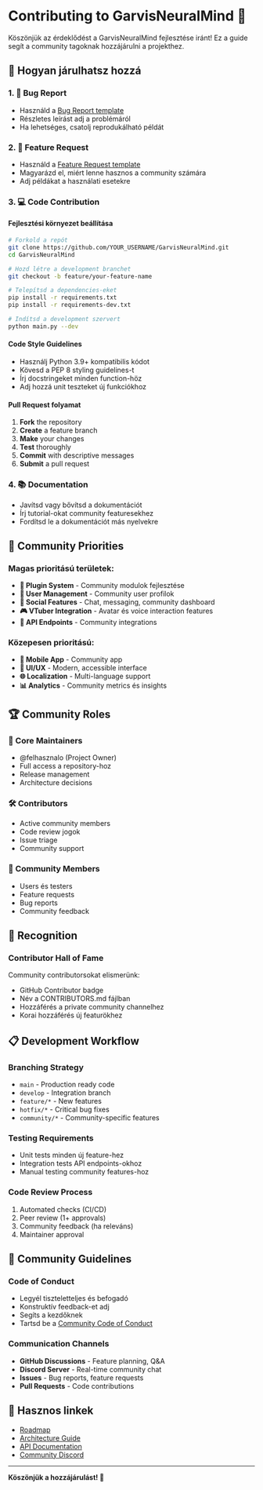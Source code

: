 # Contributing to GarvisNeuralMind 🤝

Köszönjük az érdeklődést a GarvisNeuralMind fejlesztése iránt! Ez a guide segít a community tagoknak hozzájárulni a projekthez.

## 🌟 Hogyan járulhatsz hozzá

### 1. 🐛 Bug Report
- Használd a [Bug Report template](.github/ISSUE_TEMPLATE/bug_report.md)
- Részletes leírást adj a problémáról
- Ha lehetséges, csatolj reprodukálható példát

### 2. 🚀 Feature Request
- Használd a [Feature Request template](.github/ISSUE_TEMPLATE/feature_request.md)
- Magyarázd el, miért lenne hasznos a community számára
- Adj példákat a használati esetekre

### 3. 💻 Code Contribution

#### Fejlesztési környezet beállítása
```bash
# Forkold a repót
git clone https://github.com/YOUR_USERNAME/GarvisNeuralMind.git
cd GarvisNeuralMind

# Hozd létre a development branchet
git checkout -b feature/your-feature-name

# Telepítsd a dependencies-eket
pip install -r requirements.txt
pip install -r requirements-dev.txt

# Indítsd a development szervert
python main.py --dev
```

#### Code Style Guidelines
- Használj Python 3.9+ kompatibilis kódot
- Kövesd a PEP 8 styling guidelines-t
- Írj docstringeket minden function-höz
- Adj hozzá unit teszteket új funkciókhoz

#### Pull Request folyamat
1. **Fork** the repository
2. **Create** a feature branch
3. **Make** your changes
4. **Test** thoroughly
5. **Commit** with descriptive messages
6. **Submit** a pull request

### 4. 📚 Documentation
- Javítsd vagy bővítsd a dokumentációt
- Írj tutorial-okat community featuresekhez
- Fordítsd le a dokumentációt más nyelvekre

## 🎯 Community Priorities

### Magas prioritású területek:
- **🔌 Plugin System** - Community modulok fejlesztése
- **👥 User Management** - Community user profilok
- **💬 Social Features** - Chat, messaging, community dashboard
- **🎮 VTuber Integration** - Avatar és voice interaction features
- **🔗 API Endpoints** - Community integrations

### Közepesen prioritású:
- **📱 Mobile App** - Community app
- **🎨 UI/UX** - Modern, accessible interface
- **🌐 Localization** - Multi-language support
- **📊 Analytics** - Community metrics és insights

## 🏆 Community Roles

### 👑 Core Maintainers
- @felhasznalo (Project Owner)
- Full access a repository-hoz
- Release management
- Architecture decisions

### 🛠️ Contributors
- Active community members
- Code review jogok
- Issue triage
- Community support

### 🌟 Community Members
- Users és testers
- Feature requests
- Bug reports
- Community feedback

## 🎉 Recognition

### Contributor Hall of Fame
Community contributorsokat elismerünk:
- GitHub Contributor badge
- Név a CONTRIBUTORS.md fájlban
- Hozzáférés a private community channelhez
- Korai hozzáférés új featurökhez

## 📋 Development Workflow

### Branching Strategy
- `main` - Production ready code
- `develop` - Integration branch
- `feature/*` - New features
- `hotfix/*` - Critical bug fixes
- `community/*` - Community-specific features

### Testing Requirements
- Unit tests minden új feature-hez
- Integration tests API endpoints-okhoz
- Manual testing community features-hoz

### Code Review Process
1. Automated checks (CI/CD)
2. Peer review (1+ approvals)
3. Community feedback (ha releváns)
4. Maintainer approval

## 🤝 Community Guidelines

### Code of Conduct
- Legyél tiszteletteljes és befogadó
- Konstruktív feedback-et adj
- Segíts a kezdőknek
- Tartsd be a [Community Code of Conduct](CODE_OF_CONDUCT.md)

### Communication Channels
- **GitHub Discussions** - Feature planning, Q&A
- **Discord Server** - Real-time community chat
- **Issues** - Bug reports, feature requests
- **Pull Requests** - Code contributions

## 🔗 Hasznos linkek
- [Roadmap](docs/roadmap.md)
- [Architecture Guide](docs/architecture.md)
- [API Documentation](docs/api-integration.md)
- [Community Discord](https://discord.gg/garvisneuralmind)

---

**Köszönjük a hozzájárulást! 🙏**